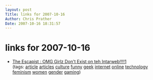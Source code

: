```yaml
---
layout: post
Title: links for 2007-10-16  
Author: Chris Prather
Date: 2007-10-16 18:31:57
---
```


# links for 2007-10-16
<ul class="delicious">
	<li>
		<div class="delicious-link"><a href="http://www.escapistmagazine.com/articles/view/issues/issue_17/109-OMG-Girlz-Don-t-Exist-on-teh-Intarweb-1">The Escapist : OMG Girlz Don't Exist on teh Intarweb!!!!1</a></div>
		<div class="delicious-tags">(tags: <a href="http://del.icio.us/perigrin/article">article</a> <a href="http://del.icio.us/perigrin/articles">articles</a> <a href="http://del.icio.us/perigrin/culture">culture</a> <a href="http://del.icio.us/perigrin/funny">funny</a> <a href="http://del.icio.us/perigrin/geek">geek</a> <a href="http://del.icio.us/perigrin/internet">internet</a> <a href="http://del.icio.us/perigrin/online">online</a> <a href="http://del.icio.us/perigrin/technology">technology</a> <a href="http://del.icio.us/perigrin/feminism">feminism</a> <a href="http://del.icio.us/perigrin/women">women</a> <a href="http://del.icio.us/perigrin/gender">gender</a> <a href="http://del.icio.us/perigrin/gaming">gaming</a>)</div>
	</li>
</ul>

